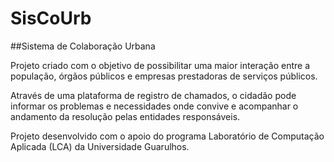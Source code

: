 SisCoUrb
========
##Sistema de Colaboração Urbana

Projeto criado com o objetivo de possibilitar uma maior interação entre a 
população, órgãos públicos e empresas prestadoras de serviços públicos. 

Através de uma plataforma de registro de chamados, o cidadão pode informar 
os problemas e necessidades onde convive e acompanhar o andamento da resolução
pelas entidades responsáveis.

Projeto desenvolvido com o apoio do programa Laboratório de Computação Aplicada (LCA) 
da Universidade Guarulhos.